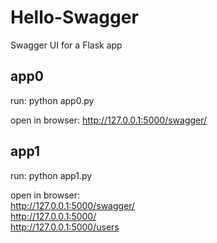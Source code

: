 # Hello-Swagger
Swagger UI for a Flask app

## app0 
run: 
python app0.py

open in browser:
http://127.0.0.1:5000/swagger/

## app1
run: 
python app1.py

open in browser: <br />
http://127.0.0.1:5000/swagger/  
http://127.0.0.1:5000/  
http://127.0.0.1:5000/users

